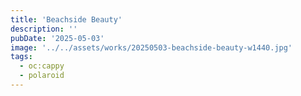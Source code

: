 ```yaml
---
title: 'Beachside Beauty'
description: ''
pubDate: '2025-05-03'
image: '../../assets/works/20250503-beachside-beauty-w1440.jpg'
tags:
  - oc:cappy
  - polaroid
---
```

